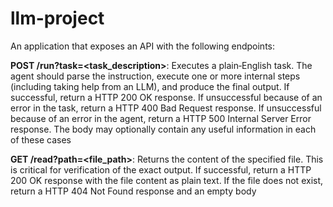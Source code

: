 # llm-project
An application that exposes an API with the following endpoints:

<b>POST /run?task=<task_description></b>: Executes a plain‑English task. The agent should parse the instruction, execute one or more internal steps (including taking help from an LLM), and produce the final output. If successful, return a HTTP 200 OK response. If unsuccessful because of an error in the task, return a HTTP 400 Bad Request response. If unsuccessful because of an error in the agent, return a HTTP 500 Internal Server Error response. The body may optionally contain any useful information in each of these cases

<b>GET /read?path=<file_path></b>: Returns the content of the specified file. This is critical for verification of the exact output. If successful, return a HTTP 200 OK response with the file content as plain text. If the file does not exist, return a HTTP 404 Not Found response and an empty body
